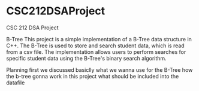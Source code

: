 # CSC212DSAProject
CSC 212 DSA Project

B-Tree
This project is a simple implementation of a B-Tree data structure in C++. The B-Tree is used to store and search student data, which is read from a csv file. The implementation allows users to perform searches for specific student data using the B-Tree's binary search algorithm.

Planning
first we discussed basiclly what we wanna use for the B-Tree
how the b-tree gonna work in this project
what should be included into the datafile
